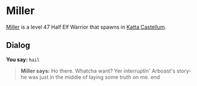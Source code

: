 # Miller



[Miller](/npc/160376) is a level 47 Half Elf Warrior that spawns in [Katta Castellum](/zone/160).



## Dialog

**You say:** `hail`



>**Miller says:** Ho there.  Whatcha want?  Yer interruptin' Arboast's story- he was just in the middle of laying some truth on me.
end
